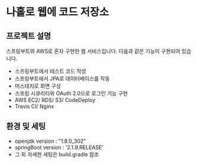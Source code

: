 # 나홀로 웹에 코드 저장소

## 프로젝트 설명
스프링부트와 AWS로 혼자 구현한 웹 서비스입니다. 다음과 같은 기능이 구현되어 있습니다.
* 스프링부트에서 테스트 코드 작성
* 스프링부트에서 JPA로 데이터베이스를 작동
* 머스테치로 화면 구성
* 스프링 시큐리티와 OAuth 2.0으로 로그인 기능 구현
* AWS EC2/ RDS/ S3/ CodeDeploy
* Travis CI/ Nginx

## 환경 및 세팅
* openjdk version : "1.8.0_302"
* springBoot version : '2.1.9.RELEASE'
* 그 외 자세한 세팅은 build.gradle 참조
